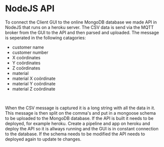 # NodeJS API
To connect the Client GUI to the online MongoDB database we made API in NodeJS that runs on a heroku server. The CSV data is send via the MQTT broker from the GUI to the API and then parsed and uploaded. The message is seperated in the following catagories:

- customer name
- customer number
- X coördinates
- Y coördinates
- Z coördinates
- material
- material X coördinate
- material Y coördinate
- material Z coördinate

<br>

When the CSV message is captured it is a long string with all the data in it. This message is then split on the comma's and put in a mongoose schema to be uploaded to the MongoDB database. If the API is built it needs to be deployed, for example heroku. Create a pipeline and app on heroku and deploy the API so it is allways running and the GUI is in constant connection to the database. If the schema needs to be modified the API needs to deployed again to update te changes.
